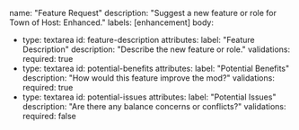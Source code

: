 name: "Feature Request"
description: "Suggest a new feature or role for Town of Host: Enhanced."
labels: [enhancement]
body:
  - type: textarea
    id: feature-description
    attributes:
      label: "Feature Description"
      description: "Describe the new feature or role."
    validations:
      required: true
  - type: textarea
    id: potential-benefits
    attributes:
      label: "Potential Benefits"
      description: "How would this feature improve the mod?"
    validations:
      required: true
  - type: textarea
    id: potential-issues
    attributes:
      label: "Potential Issues"
      description: "Are there any balance concerns or conflicts?"
    validations:
      required: false
